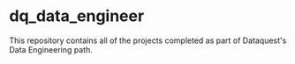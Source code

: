 # dq_data_engineer
This repository contains all of the projects completed as part of Dataquest's Data Engineering path. 
